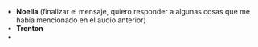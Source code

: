 - **Noelia** (finalizar el mensaje, quiero responder a algunas cosas que me había mencionado en el audio anterior)
- **Trenton** 
- 